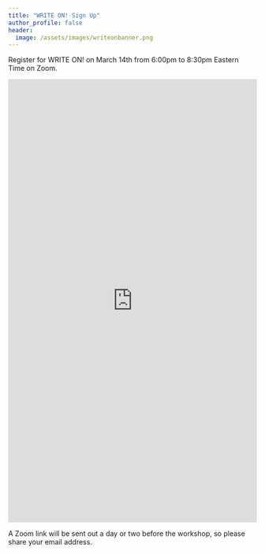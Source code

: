 ```yaml
---
title: "WRITE ON! Sign Up"
author_profile: false
header:
  image: /assets/images/writeonbanner.png
---
```


Register for WRITE ON! on March 14th from 6:00pm to 8:30pm Eastern Time on Zoom.

<iframe src="https://docs.google.com/forms/d/e/1FAIpQLSek_PrcGqo_f9EajHCTh6m_Bg7T76rrjXrG3EChmPoMTyvUvg/viewform?embedded=true&usp=pp_url&entry.1094639681=Tues+March+14th+at+6:00pm+at+via+Zoom" width="100%" height="900" frameborder="0" marginheight="0" marginwidth="0" onload = "window.parent.scrollTo(0,0)">Loading…</iframe>

A Zoom link will be sent out a day or two before the workshop, so please share your email address.

